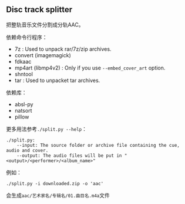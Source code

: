 ## Disc track splitter

把整轨音乐文件分割成分轨AAC。

依赖命令行程序：
- 7z : Used to unpack rar/7z/zip archives.
- convert (imagemagick)
- fdkaac
- mp4art (libmp4v2) : Only if you use `--embed_cover_art` option.
- shntool
- tar : Used to unpacket tar archives.

依赖库：
- absl-py
- natsort
- pillow

更多用法参考`./split.py --help`： 

    ./split.py:
        --input: The source folder or archive file containing the cue, audio and cover.
        --output: The audio files will be put in "<output>/<performer>/<album_name>"

例如：

    ./split.py -i downloaded.zip -o 'aac'

会生成`aac/艺术家名/专辑名/01.曲目名.m4a`文件
